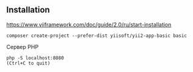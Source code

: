 ## Installation

https://www.yiiframework.com/doc/guide/2.0/ru/start-installation

    composer create-project --prefer-dist yiisoft/yii2-app-basic basic

Сервер PHP

    php -S localhost:8080
    (Ctrl+C to quit)


